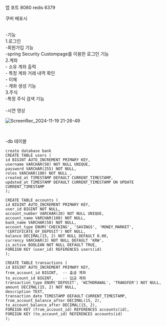 앱 포트 8080
redis 6379

쿠버 배포시

<br>
-기능<br>
1.로그인<br>
 -회원가입 기능<br>
 -spring Security Custompage를 이용한 로그인 기능<br>
2.계좌<br>
 - 소유 계좌 출력<br>
 - 특정 계좌 거래 내역 확인<br>
 - 이체 <br>
 - 계좌 생성 기능 <br>
3.주식<br>
 -특정 주식 검색 기능 <br>


<br>
-시연 영상<br>

![ScreenRec_2024-11-19 21-26-49](https://github.com/user-attachments/assets/fe870152-6f00-4d17-a3ef-e41510ba49d5)

<br>

-db 테이블<br>
```
create database bank
CREATE TABLE users (
id BIGINT AUTO_INCREMENT PRIMARY KEY,
username VARCHAR(50) NOT NULL UNIQUE,
password VARCHAR(255) NOT NULL,
roles VARCHAR(100) NOT NULL ,
created_at TIMESTAMP DEFAULT CURRENT_TIMESTAMP,
updated_at TIMESTAMP DEFAULT CURRENT_TIMESTAMP ON UPDATE CURRENT_TIMESTAMP
);

CREATE TABLE accounts (
id BIGINT AUTO_INCREMENT PRIMARY KEY,
user_id BIGINT NOT NULL,
account_number VARCHAR(20) NOT NULL UNIQUE,
account_name VARCHAR(100) NOT NULL,
bank_name VARCHAR(50) NOT NULL,
account_type ENUM('CHECKING', 'SAVINGS', 'MONEY_MARKET', 'CERTIFICATE_OF_DEPOSIT') NOT NULL,
balance DECIMAL(15, 2) NOT NULL DEFAULT 0.00,
currency VARCHAR(3) NOT NULL DEFAULT 'KRW',
is_active BOOLEAN NOT NULL DEFAULT TRUE,
FOREIGN KEY (user_id) REFERENCES users(id)
);

CREATE TABLE transactions (
id BIGINT AUTO_INCREMENT PRIMARY KEY,
from_account_id BIGINT,  -- 출금 계좌
to_account_id BIGINT,    -- 입금 계좌
transaction_type ENUM('DEPOSIT', 'WITHDRAWAL', 'TRANSFER') NOT NULL,
amount DECIMAL(15, 2) NOT NULL,
description TEXT,
transaction_date TIMESTAMP DEFAULT CURRENT_TIMESTAMP,
from_account_balance_after DECIMAL(15, 2),
to_account_balance_after DECIMAL(15, 2),
FOREIGN KEY (from_account_id) REFERENCES accounts(id),
FOREIGN KEY (to_account_id) REFERENCES accounts(id)
);
```

